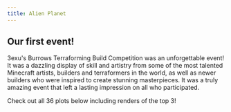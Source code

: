 ```yaml
---
title: Alien Planet
---
```


<CustomFeature>
  <CustomFeatureBox 
    iconText="📅"
    title="Event Details"
    text="Starts: 02 December 2022\nEnds: 31 December 2022\nBuild on massive 512 x 512 plots\nClaim up to 2 plots (only 1 judged)"
  />
  <CustomFeatureBox 
    iconImg="💸"
    title="$1000 Prize Pool!"
    text="1st: $400 Paypal & $150 Gift Cards (Any Store)\n2nd: $200 Paypal & $100 Gift Cards (Any Store)\n3rd: $100 Paypal & $50 Gift Cards (Any Store)"
  />
  <CustomFeatureBox 
    iconImg="💸"
    title="Judging Criteria"
    text="Creativity, uniqueness, and originality\nQuality of artistic composition and overall design\nColoring\nShape quality\nVisual language"
  />
</CustomFeature>

## Our first event!

3exu's Burrows Terraforming Build Competition was an unforgettable event! It was a dazzling display of skill and artistry from some of the most talented Minecraft artists, builders and terraformers in the world, as well as newer builders who were inspired to create stunning masterpieces. It was a truly amazing event that left a lasting impression on all who participated.

Check out all 36 plots below including renders of the top 3!
